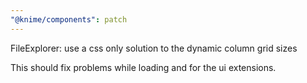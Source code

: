 ```yaml
---
"@knime/components": patch
---
```


FileExplorer: use a css only solution to the dynamic column grid sizes

This should fix problems while loading and for the ui extensions.
